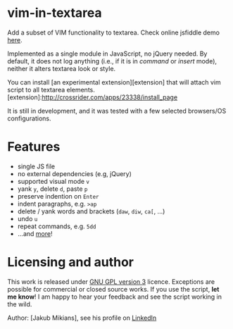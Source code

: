 # vim-in-textarea #

Add a subset of VIM functionality to textarea. Check online jsfiddle demo [here][demo-link].

[demo-link]: http://jsfiddle.net/gh/gist/mootools/1.2/4397764/

Implemented as a single module in JavaScript, no jQuery needed.  By default, it
does not log anything (i.e., if it is in *command* or *insert* mode), neither
it alters textarea look or style.

You can install [an experimental extension][extension] that will attach vim script to all textarea elements.
[extension]:http://crossrider.com/apps/23338/install_page

It is still in development, and it was tested with a few selected browsers/OS configurations.

# Features #

* single JS file
* no external dependencies (e.g, jQuery)
* supported visual mode `v`
* yank `y`, delete `d`, paste `p`
* preserve indention on `Enter`
* indent paragraphs, e.g. `>ap`
* delete / yank words and brackets (`daw`, `diw`, `ca[`, ...)
* undo `u`
* repeat commands, e.g. `5dd`
* ...and [more][available commands]!

[available commands]:https://github.com/jakub-m/vim-in-textarea/wiki/Available-commands

# Licensing and author #

This work is released under [GNU GPL version 3][gpl] licence. Exceptions are
possible for commercial or closed source works.  If you use the script, **let
me know**! I am happy to hear your feedback and see the script working in the
wild.

[gpl]: http://www.gnu.org/licenses/gpl.html

Author: [Jakub Mikians], see his profile on [LinkedIn][linkedin]

[linkedin]: http://www.linkedin.com/pub/jakub-mikians/19/549/608





